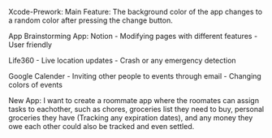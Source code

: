 Xcode-Prework:
Main Feature: The background color of the app changes to a random color after pressing the change button. 

App Brainstorming
App: 
  Notion
    - Modifying pages with different features
    - User friendly

  Life360
    - Live location updates
    - Crash or any emergency detection

  Google Calender
    - Inviting other people to events through email
    - Changing colors of events

New App: 
  I want to create a roommate app where the roomates can assign tasks to eachother, such as chores, groceries list they need to buy, 
  personal groceries they have (Tracking any expiration dates), and any money they owe each other could also be tracked and even settled. 
